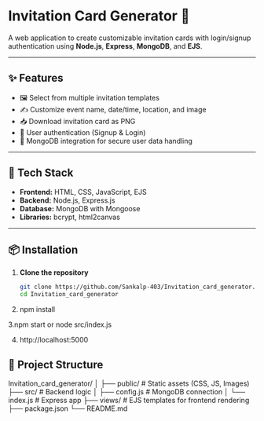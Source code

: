# Invitation Card Generator 🎉

A web application to create customizable invitation cards with login/signup authentication using **Node.js**, **Express**, **MongoDB**, and **EJS**.

---

## ✨ Features

- 🖼️ Select from multiple invitation templates
- ✍️ Customize event name, date/time, location, and image
- 📥 Download invitation card as PNG
- 🔐 User authentication (Signup & Login)
- 💾 MongoDB integration for secure user data handling

---

## 🚀 Tech Stack

- **Frontend:** HTML, CSS, JavaScript, EJS
- **Backend:** Node.js, Express.js
- **Database:** MongoDB with Mongoose
- **Libraries:** bcrypt, html2canvas
---

## 📦 Installation

1. **Clone the repository**
   ```bash
   git clone https://github.com/Sankalp-403/Invitation_card_generator.git
   cd Invitation_card_generator
2. npm install

3.npm start or node src/index.js

4. http://localhost:5000

## 📁 Project Structure

Invitation_card_generator/
│
├── public/              # Static assets (CSS, JS, Images)
├── src/                 # Backend logic
│   ├── config.js        # MongoDB connection
│   └── index.js         # Express app
├── views/               # EJS templates for frontend rendering
├── package.json
└── README.md

